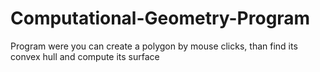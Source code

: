 # Computational-Geometry-Program
Program were you can create a polygon by mouse clicks, than find its convex hull and compute its surface
